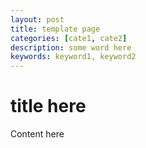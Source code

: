 ```yaml
---
layout: post
title: template page
categories: [cate1, cate2]
description: some word here
keywords: keyword1, keyword2
---
```


# title here

Content here
